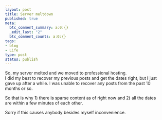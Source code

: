 ```yaml
--- 
layout: post
title: Server meltdown
published: true
meta: 
  btc_comment_summary: a:0:{}
  _edit_last: "2"
  btc_comment_counts: a:0:{}
tags: 
- blog
- Life
type: post
status: publish
---
```

So, my server melted and we moved to professional hosting.  
I did my best to recover my previous posts and get the dates right, but I just gave up after a while. I was unable to recover any posts from the past 10 months or so.

So that is why 1) there is sparse content as of right now and 2) all the dates are within a few minutes of each other.

Sorry if this causes anybody besides myself inconvenience.
